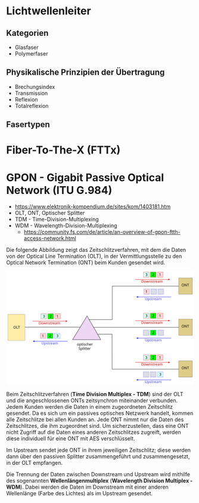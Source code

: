 <!--
author:   Günter Dannoritzer
email:    g.dannoritzer@wvs-ffm.de
version:  0.1.0
date:     24.03.2024
language: de
narrator: Deutsch Female

comment:  Netzwerkverkabelung Lichtwellenleiter; OSI-Schicht 1

icon:    ../../wvs-logo.png
logo:     02_img/logo-lwl.jpg

tags:     LiaScript

link:     https://cdn.jsdelivr.net/chartist.js/latest/chartist.min.css

script:   https://cdn.jsdelivr.net/chartist.js/latest/chartist.min.js

attribute: Lizenz: [CC BY-SA](https://creativecommons.org/licenses/by-sa/4.0/)
-->
# Lichtwellenleiter

## Kategorien

 * Glasfaser
 * Polymerfaser

## Physikalische Prinzipien der Übertragung

 * Brechungsindex
 * Transmission
 * Reflexion
 * Totalreflexion

## Fasertypen

# Fiber-To-The-X (FTTx)

# GPON - Gigabit Passive Optical Network (ITU G.984)

 * https://www.elektronik-kompendium.de/sites/kom/1403181.htm
 * OLT, ONT, Optischer Splitter
 * TDM - Time-Division-Multiplexing
 * WDM - Wavelength-Division-Multiplexing
   * https://community.fs.com/de/article/an-overview-of-gpon-ftth-access-network.html

Die folgende Abbildung zeigt das Zeitschlitzverfahren, mit dem die Daten von der Optical Line Termination (OLT), in der Vermittlungsstelle zu den Optical Network Termination (ONT) beim Kunden gesendet wird.

![GPON - Zeitschlitzverfahren (TDM) für die einzelnen ONTs](02_img/lf03_lwl_gpon_tdm.svg)

Beim Zeitschlitzverfahren (**Time Division Multiplex - TDM**) sind der OLT und die angeschlossenen ONTs zeitsynchron miteinander verbunden. Jedem Kunden werden die Daten in einem zugeordneten Zeitschlitz gesendet. Da es sich um ein passives optisches Netzwerk handelt, kommen alle Zeitschlitze bei allen Kunden an. Jede ONT nimmt nur die Daten des Zeitschlitzes, die ihm zugeordnet sind. Um sicherzustellen, dass eine ONT nicht Zugriff auf die Daten eines anderen Zeitschlitzes zugreift, werden diese individuell für eine ONT mit AES verschlüsselt.

Im Upstream sendet jede ONT in ihrem jeweiligen Zeitschlitz; diese werden dann über den passiven Splitter zusammengeführt und zusammengesetzt, in der OLT empfangen.

Die Trennung der Daten zwischen Downstream und Upstream wird mithilfe des sogenannten **Wellenlängenmultiplex** (**Wavelength Division Multiplex - WDM**). Dabei werden die Daten im Downstream mit einer anderen Wellenlänge (Farbe des Lichtes) als im Upstream gesendet.


